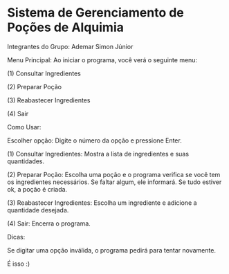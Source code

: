 # Sistema de Gerenciamento de Poções de Alquimia
Integrantes do Grupo: Ademar Simon Júnior

Menu Principal: Ao iniciar o programa, você verá o seguinte menu:

(1) Consultar Ingredientes

(2) Preparar Poção

(3) Reabastecer Ingredientes

(4) Sair

Como Usar:

Escolher opção: Digite o número da opção e pressione Enter.

(1) Consultar Ingredientes: Mostra a lista de ingredientes e suas quantidades.

(2) Preparar Poção: Escolha uma poção e o programa verifica se você tem os ingredientes necessários. Se faltar algum, ele informará. Se tudo estiver ok, a poção é criada.

(3) Reabastecer Ingredientes: Escolha um ingrediente e adicione a quantidade desejada.

(4) Sair: Encerra o programa.

Dicas:

Se digitar uma opção inválida, o programa pedirá para tentar novamente.

É isso :)
